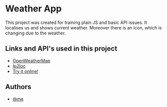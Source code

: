 
# Weather App

This project was created for training plain JS and basic API issues. It localises us and 
shows current weather. Moreover there is an icon, which is changing due to the weather.









## Links and API's used in this project

 - [OpenWeatherMap](https://openweathermap.org/)
 - [Ip2loc](https://ip2loc.com/)
 - [Try it online!](https://codepen.io/mlmlk/project/editor/ZbLynr)

## Authors

- [@me](https://www.github.com/michalmlk)

